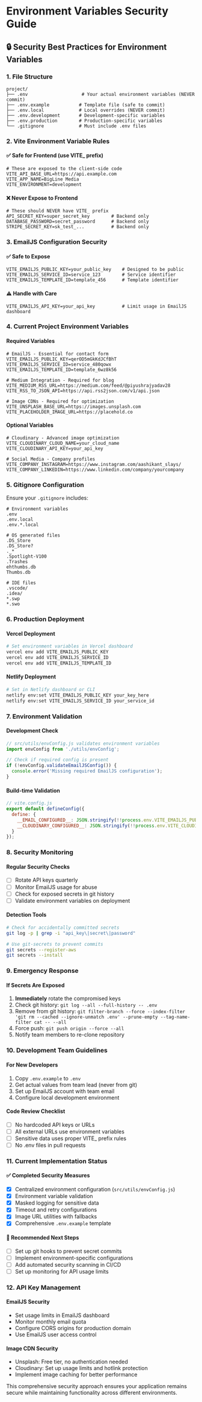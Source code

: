 # Environment Variables Security Guide

## 🔒 Security Best Practices for Environment Variables

### 1. **File Structure**
```
project/
├── .env                    # Your actual environment variables (NEVER commit)
├── .env.example           # Template file (safe to commit)
├── .env.local             # Local overrides (NEVER commit)
├── .env.development       # Development-specific variables
├── .env.production        # Production-specific variables
└── .gitignore             # Must include .env files
```

### 2. **Vite Environment Variable Rules**

#### ✅ Safe for Frontend (use VITE_ prefix)
```env
# These are exposed to the client-side code
VITE_API_BASE_URL=https://api.example.com
VITE_APP_NAME=BigLine Media
VITE_ENVIRONMENT=development
```

#### ❌ Never Expose to Frontend
```env
# These should NEVER have VITE_ prefix
API_SECRET_KEY=super_secret_key        # Backend only
DATABASE_PASSWORD=secret_password      # Backend only
STRIPE_SECRET_KEY=sk_test_...          # Backend only
```

### 3. **EmailJS Configuration Security**

#### ✅ Safe to Expose
```env
VITE_EMAILJS_PUBLIC_KEY=your_public_key    # Designed to be public
VITE_EMAILJS_SERVICE_ID=service_123        # Service identifier
VITE_EMAILJS_TEMPLATE_ID=template_456      # Template identifier
```

#### ⚠️ Handle with Care
```env
VITE_EMAILJS_API_KEY=your_api_key          # Limit usage in EmailJS dashboard
```

### 4. **Current Project Environment Variables**

#### Required Variables
```env
# EmailJS - Essential for contact form
VITE_EMAILJS_PUBLIC_KEY=qerOD5mGkKdJCfBhT
VITE_EMAILJS_SERVICE_ID=service_480qowx
VITE_EMAILJS_TEMPLATE_ID=template_6wz8k56

# Medium Integration - Required for blog
VITE_MEDIUM_RSS_URL=https://medium.com/feed/@piyushrajyadav28
VITE_RSS_TO_JSON_API=https://api.rss2json.com/v1/api.json

# Image CDNs - Required for optimization
VITE_UNSPLASH_BASE_URL=https://images.unsplash.com
VITE_PLACEHOLDER_IMAGE_URL=https://placehold.co
```

#### Optional Variables
```env
# Cloudinary - Advanced image optimization
VITE_CLOUDINARY_CLOUD_NAME=your_cloud_name
VITE_CLOUDINARY_API_KEY=your_api_key

# Social Media - Company profiles
VITE_COMPANY_INSTAGRAM=https://www.instagram.com/aashikant_slays/
VITE_COMPANY_LINKEDIN=https://www.linkedin.com/company/yourcompany
```

### 5. **Gitignore Configuration**

Ensure your `.gitignore` includes:
```gitignore
# Environment variables
.env
.env.local
.env.*.local

# OS generated files
.DS_Store
.DS_Store?
._*
.Spotlight-V100
.Trashes
ehthumbs.db
Thumbs.db

# IDE files
.vscode/
.idea/
*.swp
*.swo
```

### 6. **Production Deployment**

#### Vercel Deployment
```bash
# Set environment variables in Vercel dashboard
vercel env add VITE_EMAILJS_PUBLIC_KEY
vercel env add VITE_EMAILJS_SERVICE_ID
vercel env add VITE_EMAILJS_TEMPLATE_ID
```

#### Netlify Deployment
```bash
# Set in Netlify dashboard or CLI
netlify env:set VITE_EMAILJS_PUBLIC_KEY your_key_here
netlify env:set VITE_EMAILJS_SERVICE_ID your_service_id
```

### 7. **Environment Validation**

#### Development Check
```javascript
// src/utils/envConfig.js validates environment variables
import envConfig from './utils/envConfig';

// Check if required config is present
if (!envConfig.validateEmailJSConfig()) {
  console.error('Missing required EmailJS configuration');
}
```

#### Build-time Validation
```javascript
// vite.config.js
export default defineConfig({
  define: {
    __EMAIL_CONFIGURED__: JSON.stringify(!!process.env.VITE_EMAILJS_PUBLIC_KEY),
    __CLOUDINARY_CONFIGURED__: JSON.stringify(!!process.env.VITE_CLOUDINARY_CLOUD_NAME)
  }
});
```

### 8. **Security Monitoring**

#### Regular Security Checks
- [ ] Rotate API keys quarterly
- [ ] Monitor EmailJS usage for abuse
- [ ] Check for exposed secrets in git history
- [ ] Validate environment variables on deployment

#### Detection Tools
```bash
# Check for accidentally committed secrets
git log -p | grep -i "api_key\|secret\|password"

# Use git-secrets to prevent commits
git secrets --register-aws
git secrets --install
```

### 9. **Emergency Response**

#### If Secrets Are Exposed
1. **Immediately** rotate the compromised keys
2. Check git history: `git log --all --full-history -- .env`
3. Remove from git history: `git filter-branch --force --index-filter 'git rm --cached --ignore-unmatch .env' --prune-empty --tag-name-filter cat -- --all`
4. Force push: `git push origin --force --all`
5. Notify team members to re-clone repository

### 10. **Development Team Guidelines**

#### For New Developers
1. Copy `.env.example` to `.env`
2. Get actual values from team lead (never from git)
3. Set up EmailJS account with team email
4. Configure local development environment

#### Code Review Checklist
- [ ] No hardcoded API keys or URLs
- [ ] All external URLs use environment variables
- [ ] Sensitive data uses proper VITE_ prefix rules
- [ ] No .env files in pull requests

### 11. **Current Implementation Status**

#### ✅ Completed Security Measures
- [x] Centralized environment configuration (`src/utils/envConfig.js`)
- [x] Environment variable validation
- [x] Masked logging for sensitive data
- [x] Timeout and retry configurations
- [x] Image URL utilities with fallbacks
- [x] Comprehensive `.env.example` template

#### 🔄 Recommended Next Steps
- [ ] Set up git hooks to prevent secret commits
- [ ] Implement environment-specific configurations
- [ ] Add automated security scanning in CI/CD
- [ ] Set up monitoring for API usage limits

### 12. **API Key Management**

#### EmailJS Security
- Set usage limits in EmailJS dashboard
- Monitor monthly email quota
- Configure CORS origins for production domain
- Use EmailJS user access control

#### Image CDN Security
- Unsplash: Free tier, no authentication needed
- Cloudinary: Set up usage limits and hotlink protection
- Implement image caching for better performance

This comprehensive security approach ensures your application remains secure while maintaining functionality across different environments.
